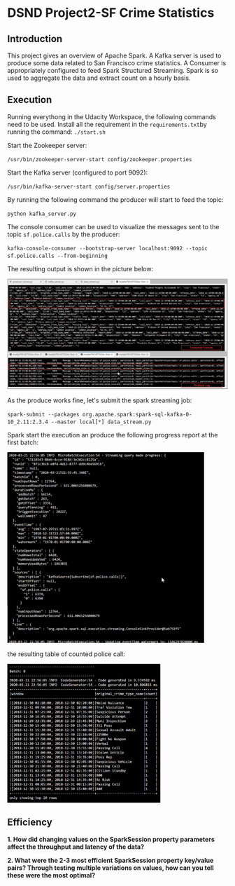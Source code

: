 # DSND Project2-SF Crime Statistics
 
## Introduction

This project gives an overview of Apache Spark. A Kafka server is used to produce some data related to San Francisco crime statistics. A Consumer is appropriately configured to feed Spark Structured Streaming. Spark is so used to aggregate the data and extract count on a hourly basis.

## Execution
Running everythong in the Udacity Workspace, the following commands need to be used.
Install all the requirement in the `requirements.txt`by running the command:
`./start.sh`

Start the Zookeeper server:

`/usr/bin/zookeeper-server-start config/zookeeper.properties`
 
Start the Kafka server (configured to port 9092):
 
`/usr/bin/kafka-server-start config/server.properties`

By running the following command the producer will start to feed the topic:

`python kafka_server.py`

The console consumer can be used to visualize the messages sent to the topic `sf.police.calls` by the producer:

`kafka-console-consumer --bootstrap-server localhost:9092 --topic sf.police.calls --from-beginning`

The resulting output is shown in the picture below:

![Test Producer Setup](resources/Spark_Image1.png)

As the produce works fine, let's submit the spark streaming job:

`spark-submit --packages org.apache.spark:spark-sql-kafka-0-10_2.11:2.3.4 --master local[*] data_stream.py`

Spark start the execution an produce the following progress report at the first batch:

<img src="resources/Spark_Image2.png" width="450">

the resulting table of counted police call:

<img src="resources/Spark_Image3.png" width="350">

## Efficiency

**1. How did changing values on the SparkSession property parameters affect the throughput and latency of the data?**


**2. What were the 2-3 most efficient SparkSession property key/value pairs? Through testing multiple variations on values, how can you tell these were the most optimal?**

